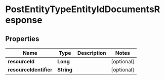 # PostEntityTypeEntityIdDocumentsResponse

## Properties
Name | Type | Description | Notes
------------ | ------------- | ------------- | -------------
**resourceId** | **Long** |  |  [optional]
**resourceIdentifier** | **String** |  |  [optional]
